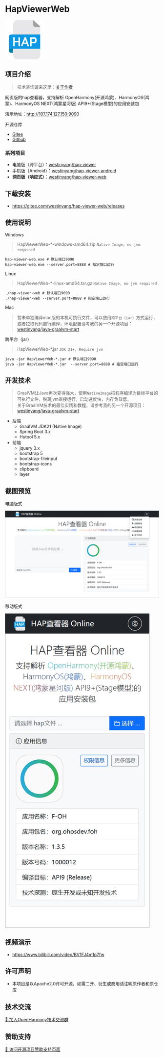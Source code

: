 # HapViewerWeb

<img src="src\main\resources\static\assets\img\favicon.png" width="128px" />

## 项目介绍

> 技术咨询请来这里：[关于作者](https://kaihongpai.feishu.cn/wiki/CqWLwJRadibxztkrIWZcogWxnXd)

网页版的hap查看器，支持解析 OpenHarmony(开源鸿蒙)、HarmonyOS(鸿蒙)、HarmonyOS NEXT(鸿蒙星河版) API9+(Stage模型)的应用安装包

演示地址：http://107.174.127.150:9090

开源仓库

- [Gitee](https://gitee.com/westinyang/hap-viewer-web)
- [Github](https://github.com/westinyang/hap-viewer-web)

### 系列项目

- 电脑版（跨平台）：[westinyang/hap-viewer](https://gitee.com/westinyang/hap-viewer)
- 手机版（Android）：[westinyang/hap-viewer-android](https://gitee.com/westinyang/hap-viewer-android)
- **网页版（响应式）**：[westinyang/hap-viewer-web](https://gitee.com/westinyang/hap-viewer-web)

## 下载安装

- https://gitee.com/westinyang/hap-viewer-web/releases

## 使用说明

Windows

> HapViewerWeb-*-windows-amd64.zip `Native Image, no jvm required`

```shell
hap-viewer-web.exe # 默认端口9090
hap-viewer-web.exe --server.port=8888 # 指定端口运行
```

Linux

> HapViewerWeb-*-linux-amd64.tar.gz `Native Image, no jvm required`

```shell
./hap-viewer-web # 默认端口9090
./hap-viewer-web --server.port=8888 # 指定端口运行
```

Mac

> 暂未单独编译mac版的本机可执行文件，可以使用`跨平台（jar）`方式运行，或者拉取代码自行编译，环境配置请考我的另一个开源项目：[westinyang/java-graalvm-start](https://gitee.com/westinyang/java-graalvm-start)

跨平台（jar）

> HapViewerWeb-*.jar `JDK 21+, Require jvm`

```shell
java -jar HapViewerWeb-*.jar # 默认端口9090
java -jar HapViewerWeb-*.jar  --server.port=8888 # 指定端口运行
```

## 开发技术

> GraalVM让Java再次变得强大，使用`NativeImage`把程序编译为目标平台的可执行文件，脱离jvm直接运行，启动速度快，内存负载低。  
> 关于GraalVM技术的最佳实践和教程，请参考我的另一个开源项目：[westinyang/java-graalvm-start](https://gitee.com/westinyang/java-graalvm-start)

- 后端
  - GraalVM JDK21 (Native Image)
  - Spring Boot 3.x
  - Hutool 5.x
- 前端
  - jquery 3.x
  - bootstrap 5
  - bootstrap-fileinput
  - bootstrap-icons
  - clipboard
  - layer

## 截图预览

电脑版式

![pc](./screenshot/pc-border.png)

移动版式

![phone](./screenshot/phone-border.png)

## 视频演示

- https://www.bilibili.com/video/BV1FJ4m1p7fw

## 许可声明

- 本项目是以Apache2.0许可开源，如需二开、衍生或商用请注明原作者和原仓库

## 技术交流

[🐧 加入OpenHarmony技术交流群](https://kaihongpai.feishu.cn/wiki/R93ywdop6iuryDkJ5ACc0L3ynEc)

## 赞助支持

[🧧 访问开源项目赞助支持页面](https://kaihongpai.feishu.cn/wiki/XaVUwmiJTiYvtDktzalcHbRpnNk)
